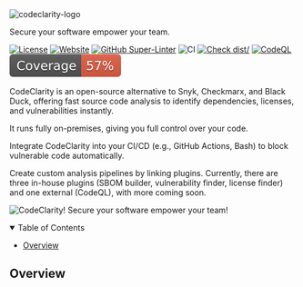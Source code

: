<picture>
  <source media="(prefers-color-scheme: dark)" srcset="https://github.com/CodeClarityCE/identity/blob/main/logo/vectorized/logo_name_white.svg">
  <source media="(prefers-color-scheme: light)" srcset="https://github.com/CodeClarityCE/identity/blob/main/logo/vectorized/logo_name_black.svg">
  <img alt="codeclarity-logo" src="https://github.com/CodeClarityCE/identity/blob/main/logo/vectorized/logo_name_black.svg">
</picture>

Secure your software empower your team.

[![License](https://img.shields.io/github/license/codeclarityce/codeclarity-action)](LICENSE)
[![Website](https://img.shields.io/badge/Website-Visit-blue)](https://www.codeclarity.io)
[![GitHub Super-Linter](https://github.com/actions/typescript-action/actions/workflows/linter.yml/badge.svg)](https://github.com/super-linter/super-linter)
![CI](https://github.com/actions/typescript-action/actions/workflows/ci.yml/badge.svg)
[![Check dist/](https://github.com/actions/typescript-action/actions/workflows/check-dist.yml/badge.svg)](https://github.com/actions/typescript-action/actions/workflows/check-dist.yml)
[![CodeQL](https://github.com/actions/typescript-action/actions/workflows/codeql-analysis.yml/badge.svg)](https://github.com/actions/typescript-action/actions/workflows/codeql-analysis.yml)
[![Coverage](./badges/coverage.svg)](./badges/coverage.svg)

CodeClarity is an open-source alternative to Snyk, Checkmarx, and Black Duck,
offering fast source code analysis to identify dependencies, licenses, and
vulnerabilities instantly.

It runs fully on-premises, giving you full control over your code.

Integrate CodeClarity into your CI/CD (e.g., GitHub Actions, Bash) to block
vulnerable code automatically.

Create custom analysis pipelines by linking plugins. Currently, there are three
in-house plugins (SBOM builder, vulnerability finder, license finder) and one
external (CodeQL), with more coming soon.

![CodeClarity! Secure your software empower your team!](https://github.com/CodeClarityCE/identity/blob/main/illustration/rasterized/demo_illu.png)

<details open="open">
<summary>Table of Contents</summary>

- [Overview](#overview)

</details>

## Overview
